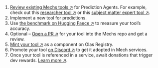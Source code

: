 1. [Review existing Mechs tools ↗](https://github.com/valory-xyz/mech?tab=readme-ov-file#included-tools) for Prediction Agents. For example, check out this [researcher tool ↗](https://github.com/valory-xyz/mech/blob/main/packages/polywrap/customs/prediction_with_research_report/prediction_with_research_report.py) or this [subject matter expert tool ↗](https://github.com/valory-xyz/mech/blob/main/packages/nickcom007/customs/sme_generation_request/sme_generation_request.py).
1. Implement a new tool for predictions.
1. Use [the benchmark on Hugging Faece ↗](https://huggingface.co/spaces/valory/olas-prediction-leaderboard) to measure your tool’s accuracy.
1. Optional – [Open a PR ↗](https://github.com/valory-xyz/mech/tree/main/tools) for your tool into the Mechs repo and get a review.
1. [Mint your tool ↗](https://registry.olas.network/ethereum/components/mint) as a component on Olas Registry.
1. Promote your tool [on Discord ↗](https://discord.gg/RHY6eJ35ar) to get it adopted in Mech services.
1. Once your tool is referenced in a service, await donations that trigger dev rewards. [Learn more ↗](https://tokenomics.olas.network/dev-incentives).
